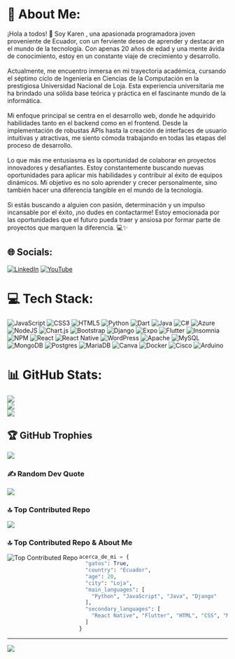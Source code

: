 # 💫 About Me:
¡Hola a todos! 👋 Soy Karen , una apasionada programadora joven proveniente de Ecuador, con un ferviente deseo de aprender y destacar en el mundo de la tecnología. Con apenas 20 años de edad y una mente ávida de conocimiento, estoy en un constante viaje de crecimiento y desarrollo.<br><br>Actualmente, me encuentro inmersa en mi trayectoria académica, cursando el séptimo ciclo de Ingeniería en Ciencias de la Computación en la prestigiosa Universidad Nacional de Loja. Esta experiencia universitaria me ha brindado una sólida base teórica y práctica en el fascinante mundo de la informática.<br><br>Mi enfoque principal se centra en el desarrollo web, donde he adquirido habilidades tanto en el backend como en el frontend. Desde la implementación de robustas APIs hasta la creación de interfaces de usuario intuitivas y atractivas, me siento cómoda trabajando en todas las etapas del proceso de desarrollo.<br><br>Lo que más me entusiasma es la oportunidad de colaborar en proyectos innovadores y desafiantes. Estoy constantemente buscando nuevas oportunidades para aplicar mis habilidades y contribuir al éxito de equipos dinámicos. Mi objetivo es no solo aprender y crecer personalmente, sino también hacer una diferencia tangible en el mundo de la tecnología.<br><br>Si estás buscando a alguien con pasión, determinación y un impulso incansable por el éxito, ¡no dudes en contactarme! Estoy emocionada por las oportunidades que el futuro pueda traer y ansiosa por formar parte de proyectos que marquen la diferencia. 💻✨


## 🌐 Socials:
[![LinkedIn](https://img.shields.io/badge/LinkedIn-%230077B5.svg?logo=linkedin&logoColor=white)](https://linkedin.com/in/KBGR55) [![YouTube](https://img.shields.io/badge/YouTube-%23FF0000.svg?logo=YouTube&logoColor=white)](https://youtube.com/@karengonzaga9677) 

# 💻 Tech Stack:
![JavaScript](https://img.shields.io/badge/javascript-%23323330.svg?style=for-the-badge&logo=javascript&logoColor=%23F7DF1E) ![CSS3](https://img.shields.io/badge/css3-%231572B6.svg?style=for-the-badge&logo=css3&logoColor=white) ![HTML5](https://img.shields.io/badge/html5-%23E34F26.svg?style=for-the-badge&logo=html5&logoColor=white) ![Python](https://img.shields.io/badge/python-3670A0?style=for-the-badge&logo=python&logoColor=ffdd54) ![Dart](https://img.shields.io/badge/dart-%230175C2.svg?style=for-the-badge&logo=dart&logoColor=white) ![Java](https://img.shields.io/badge/java-%23ED8B00.svg?style=for-the-badge&logo=openjdk&logoColor=white) ![C#](https://img.shields.io/badge/c%23-%23239120.svg?style=for-the-badge&logo=csharp&logoColor=white) ![Azure](https://img.shields.io/badge/azure-%230072C6.svg?style=for-the-badge&logo=microsoftazure&logoColor=white) ![NodeJS](https://img.shields.io/badge/node.js-6DA55F?style=for-the-badge&logo=node.js&logoColor=white) ![Chart.js](https://img.shields.io/badge/chart.js-F5788D.svg?style=for-the-badge&logo=chart.js&logoColor=white) ![Bootstrap](https://img.shields.io/badge/bootstrap-%238511FA.svg?style=for-the-badge&logo=bootstrap&logoColor=white) ![Django](https://img.shields.io/badge/django-%23092E20.svg?style=for-the-badge&logo=django&logoColor=white) ![Expo](https://img.shields.io/badge/expo-1C1E24?style=for-the-badge&logo=expo&logoColor=#D04A37) ![Flutter](https://img.shields.io/badge/Flutter-%2302569B.svg?style=for-the-badge&logo=Flutter&logoColor=white) ![Insomnia](https://img.shields.io/badge/Insomnia-black?style=for-the-badge&logo=insomnia&logoColor=5849BE) ![NPM](https://img.shields.io/badge/NPM-%23CB3837.svg?style=for-the-badge&logo=npm&logoColor=white) ![React](https://img.shields.io/badge/react-%2320232a.svg?style=for-the-badge&logo=react&logoColor=%2361DAFB) ![React Native](https://img.shields.io/badge/react_native-%2320232a.svg?style=for-the-badge&logo=react&logoColor=%2361DAFB) ![WordPress](https://img.shields.io/badge/WordPress-%23117AC9.svg?style=for-the-badge&logo=WordPress&logoColor=white) ![Apache](https://img.shields.io/badge/apache-%23D42029.svg?style=for-the-badge&logo=apache&logoColor=white) ![MySQL](https://img.shields.io/badge/mysql-%2300000f.svg?style=for-the-badge&logo=mysql&logoColor=white) ![MongoDB](https://img.shields.io/badge/MongoDB-%234ea94b.svg?style=for-the-badge&logo=mongodb&logoColor=white) ![Postgres](https://img.shields.io/badge/postgres-%23316192.svg?style=for-the-badge&logo=postgresql&logoColor=white) ![MariaDB](https://img.shields.io/badge/MariaDB-003545?style=for-the-badge&logo=mariadb&logoColor=white) ![Canva](https://img.shields.io/badge/Canva-%2300C4CC.svg?style=for-the-badge&logo=Canva&logoColor=white) ![Docker](https://img.shields.io/badge/docker-%230db7ed.svg?style=for-the-badge&logo=docker&logoColor=white) ![Cisco](https://img.shields.io/badge/cisco-%23049fd9.svg?style=for-the-badge&logo=cisco&logoColor=black) ![Arduino](https://img.shields.io/badge/-Arduino-00979D?style=for-the-badge&logo=Arduino&logoColor=white)
# 📊 GitHub Stats:
![](https://github-readme-stats.vercel.app/api?username=KBGR55&theme=tokyonight&hide_border=false&include_all_commits=false&count_private=false)<br/>
![](https://github-readme-streak-stats.herokuapp.com/?user=KBGR55&theme=tokyonight&hide_border=false)<br/>
![](https://github-readme-stats.vercel.app/api/top-langs/?username=KBGR55&theme=tokyonight&hide_border=false&include_all_commits=false&count_private=false&layout=compact)

## 🏆 GitHub Trophies
![](https://github-profile-trophy.vercel.app/?username=KBGR55&theme=tokyonight&no-frame=false&no-bg=true&margin-w=4)

### ✍️ Random Dev Quote
![](https://quotes-github-readme.vercel.app/api?type=horizontal&theme=tokyonight)

### 🔝 Top Contributed Repo
![](https://github-contributor-stats.vercel.app/api?username=KBGR55&limit=5&theme=tokyonight&combine_all_yearly_contributions=true)
### 🔝 Top Contributed Repo & About Me
<img align="left" src="https://github-contributor-stats.vercel.app/api?username=KBGR55&limit=5&theme=tokyonight&combine_all_yearly_contributions=true" alt="Top Contributed Repo">

```python
acerca_de_mi = {
  "gatos": True,
  "country": "Ecuador",
  "age": 20,
  "city": "Loja", 
  "main_languages": [
    "Python", "JavaScript", "Java", "Django"
  ],
  "secondary_languages": [
    "React Native", "Flutter", "HTML", "CSS", "Node.js", "SQL"
  ]
}
```

---

[![](https://visitcount.itsvg.in/api?id=KBGR55&icon=9&color=6)](https://visitcount.itsvg.in)
